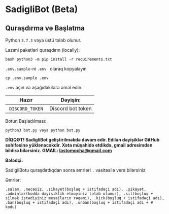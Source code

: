 # SadigliBot (Beta)

## Quraşdırma və Başlatma

Python `3.7.3` vəya üstü tələb olunur.

Lazımi paketləri quraşdırın (locally):

```
bash python3 -m pip install -r requirements.txt
```

`.env.sample`-ni `.env ` olaraq kopyalayın

```
cp .env.sample .env

```

`.env` açın və aşağıdakilərə əməl edin:

| Hazır           | Dəyişin:                                                           
|-----------------|-----------------------------------------------------------------------|
| `DISCORD_TOKEN` | Discord bot token                                                     |

Botun Başladılması:

```
python3 bot.py vəya python bot.py
```

**DİQQƏT! SadigliBot geliştirilməkdə davam edir. Edilən dəyişiklər GitHub səhifəsinə yüklənəcəkdir. Xəta müşahidə etdikdə, gmail adresimdən bildirə bilərsiniz. GMAIL: lastomocha@gmail.com**


**Bələdçi:**

SadigliBotu quraşdırdıqdan sonra əmrləri `.` vasitəsilə verə bilərsiniz

Əmrlər:
```
.salam, .necəsiz, .sikayet(boşluq + istifadəçi adı), .şikayət, .adminlər(kodda dəyişiklik etməyiniz tələb olunur), .sil(boşluq + silmək istədiyiniz mesajların rəqəmi), .kick(boşluq + istifadəçi adı), .ban(boşluq + istifadəçi adı), .unban(boşluq + istifadəçi adı + # kodu)  
```

